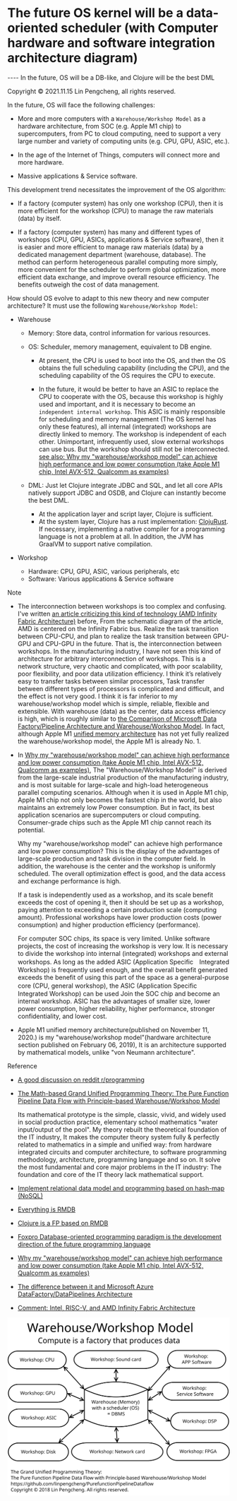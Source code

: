 # The future OS kernel will be a data-oriented scheduler (with Computer hardware and software integration architecture diagram)

---- In the future, OS will be a DB-like, and Clojure will be the best DML

Copyright © 2021.11.15 Lin Pengcheng, all rights reserved.

In the future, OS will face the following challenges:

- More and more computers with a `Warehouse/Workshop Model` as a hardware architecture, 
  from SOC (e.g. Apple M1 chip) to supercomputers, from PC to cloud computing, 
  need to support a very large number and variety of computing units (e.g. CPU, GPU, ASIC, etc.).

- In the age of the Internet of Things, computers will connect more and more hardware.

- Massive applications & Service software.

This development trend necessitates the improvement of the OS algorithm:

- If a factory (computer system) has only one workshop (CPU), 
  then it is more efficient for the workshop (CPU) to manage the raw materials (data) by itself.

- If a factory (computer system) has many and different types of workshops (CPU, GPU, ASICs, applications & Service software), 
  then it is easier and more efficient to manage raw materials (data) 
  by a dedicated management department (warehouse, database). 
  The method can perform heterogeneous parallel computing more simply, 
  more convenient for the scheduler to perform global optimization, 
  more efficient data exchange, and improve overall resource efficiency. 
  The benefits outweigh the cost of data management.
  
How should OS evolve to adapt to this new theory and new computer architecture? 
It must use the following `Warehouse/Workshop Model`:  

- Warehouse

  - Memory: Store data, control information for various resources.
  
  - OS: Scheduler, memory management, equivalent to DB engine.
  
    - At present, the CPU is used to boot into the OS, 
      and then the OS obtains the full scheduling capability (including the CPU), 
      and the scheduling capability of the OS requires the CPU to execute.

    - In the future, it would be better to have an ASIC to replace the CPU to cooperate with the OS, 
      because this workshop is highly used and important, 
      and it is necessary to become an `independent internal workshop`.
      This ASIC is mainly responsible for scheduling and memory management (The OS kernel has only these features), 
      all internal (integrated) workshops are directly linked to memory. The workshop is independent of each other.
      Unimportant, infrequently used, slow external workshops can use bus. But the workshop should still not be interconnected.
      [see also: Why my "warehouse/workshop model" can achieve high performance and low power consumption (take Apple M1 chip, Intel AVX-512, Qualcomm as examples)](./why_wwmodel_fast_en.md)

  - DML: Just let Clojure integrate JDBC and SQL, 
    and let all core APIs natively support JDBC and OSDB, 
    and Clojure can instantly become the best DML.
    - At the application layer and script layer, Clojure is sufficient.
    - At the system layer, Clojure has a rust implementation: [ClojuRust](https://github.com/clojurust/clojurust). 
      If necessary, implementing a native compiler for a programming language is not a problem at all. 
      In addition, the JVM has GraalVM to support native compilation.
    
- Workshop

  - Hardware: CPU, GPU, ASIC, various peripherals, etc
  - Software: Various applications & Service software

Note

- The interconnection between workshops is too complex and confusing. 
  I've written [an article criticizing this kind of technology  (AMD Infinity Fabric Architecture)](./Intel_RISC_V.md) before,
  From the schematic diagram of the article, AMD is centered on the Infinity Fabric bus. 
  Realize the task transition between CPU-CPU, and plan to realize the task transition between GPU-GPU 
  and CPU-GPU in the future. That is, the interconnection between workshops. In the manufacturing industry, 
  I have not seen this kind of architecture for arbitrary interconnection of workshops. 
  This is a network structure, very chaotic and complicated, with poor scalability, poor flexibility, 
  and poor data utilization efficiency. I think it’s relatively easy to transfer tasks between similar processors, 
  Task transfer between different types of processors is complicated and difficult, and the effect is not very good. 
  I think it is far inferior to my warehouse/workshop model which is simple, reliable, flexible and extensible. 
  With warehouse (data) as the center, data access efficiency is high, which is roughly similar to 
  [the Comparison of Microsoft Data Factory/Pipeline Architecture and Warehouse/Workshop Model](./diff_WWModel_AzureDataFactoryPipe.md). 
  In fact, although Apple M1 [unified memory architecture](https://www.macrumors.com/2020/11/30/m1-chip-speed-explanation-developer/) 
  has not yet fully realized the warehouse/workshop model, the Apple M1 is already No. 1.
      
- In [Why my "warehouse/workshop model" can achieve high performance and low power consumption (take Apple M1 chip, Intel AVX-512, Qualcomm as examples)](./why_wwmodel_fast_en.md), 
  The "Warehouse/Workshop Model" is derived from the large-scale industrial production of the manufacturing industry, 
  and is most suitable for large-scale and high-load heterogeneous parallel computing scenarios. 
  Although when it is used in Apple M1 chip, Apple M1 chip not only becomes the fastest chip in the world, 
  but also maintains an extremely low Power consumption. But in fact, 
  its best application scenarios are supercomputers or cloud computing. 
  Consumer-grade chips such as the Apple M1 chip cannot reach its potential.

  Why my "warehouse/workshop model" can achieve high performance and low power consumption? 
  This is the display of the advantages of large-scale   production and task division in the computer field. 
  In addition, the warehouse is the center and the workshop is uniformly scheduled. 
  The overall optimization effect is good, and the data access and exchange performance is high.

  If a task is independently used as a workshop, and its scale benefit exceeds the cost of opening it, 
  then it should be set up as a workshop, paying attention to exceeding a certain production scale (computing amount). 
  Professional workshops have lower production costs (power consumption) and higher production efficiency (performance).

  For computer SOC chips, its space is very limited. Unlike software projects, the cost of increasing the workshop is very low. 
  It is necessary to divide the workshop into internal (integrated) workshops and external workshops. 
  As long as the added ASIC (Application Specific　Integrated Workshop) is frequently used enough, 
  and the overall benefit generated exceeds the benefit of using this part of the space as a general-purpose core (CPU, general workshop), 
  the ASIC (Application Specific　Integrated Workshop) can be used Join the SOC chip and become an internal workshop. 
  ASIC has the advantages of smaller size, lower power consumption, higher reliability, higher performance, 
  stronger confidentiality, and lower cost.
       
- Apple M1 unified memory architecture(published on November 11, 2020.) is 
  my "warehouse/workshop model"(hardware architecture section published on February 06, 2019), 
  It is an architecture supported by mathematical models, unlike "von Neumann architecture". 

Reference

- [A good discussion on reddit r/programming](https://www.reddit.com/r/programming/comments/quk3xq/in_the_future_os_will_be_a_db_and_clojure_will_be/)

- [The Math-based Grand Unified Programming Theory: The Pure Function Pipeline Data Flow with Principle-based Warehouse/Workshop Model](https://github.com/linpengcheng/PurefunctionPipelineDataflow)

  Its mathematical prototype is the simple, classic, vivid, and widely used in social production practice, 
  elementary school mathematics "water input/output of the pool". 
  My theory rebuilt the theoretical foundation of the IT industry, 
  It makes the computer theory system fully & perfectly related to mathematics in a simple and unified way: 
  from hardware integrated circuits and computer architecture, 
  to software programming methodology, architecture, programming language and so on. 
  It solve the most fundamental and core major problems in the IT industry: 
  The foundation and core of the IT theory lack mathematical support.

- [Implement relational data model and programming based on hash-map (NoSQL)](./relational_model_on_hashmap.md)

- [Everything is RMDB](./Everything_is_RMDB.md)

- [Clojure is a FP based on RMDB](./Clojure_is_FP_based_on_RMDB.md)

- [Foxpro Database-oriented programming paradigm is the development direction of the future programming language](./Mummy4Foxpro.md)

- [Why my "warehouse/workshop model" can achieve high performance and low power consumption (take Apple M1 chip, Intel AVX-512, Qualcomm as examples)](./why_wwmodel_fast_en.md)

- [The difference between it and Microsoft Azure DataFactory/DataPipelines Architecture](./diff_WWModel_AzureDataFactoryPipe.md)

- [Comment: Intel, RISC-V, and AMD Infinity Fabric Architecture](./Intel_RISC_V.md)
  
![OS-Star-WWM](./image/OS-Star-WWM.svg)

